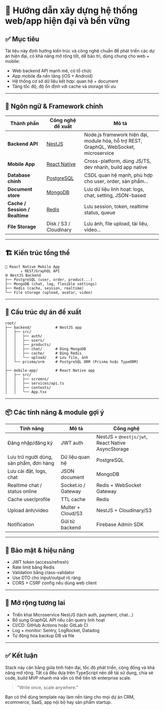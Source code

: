 # 🧱 Hướng dẫn xây dựng hệ thống web/app hiện đại và bền vững

## ✅ Mục tiêu

Tài liệu này định hướng kiến trúc và công nghệ chuẩn để phát triển các dự án hiện đại, có khả năng mở rộng tốt, dễ bảo trì, dùng chung cho web + mobile:

- Web backend API mạnh mẽ, có tổ chức
- App mobile đa nền tảng (iOS + Android)
- Hệ thống cơ sở dữ liệu kết hợp: quan hệ + document
- Tăng tốc độ, độ ổn định với cache và storage tối ưu

---

## 🧠 Ngôn ngữ & Framework chính

| Thành phần                     | Công nghệ đề xuất                        | Mô tả                                                   |
| ------------------------------ | ---------------------------------------- | ------------------------------------------------------- |
| **Backend API**                | [NestJS](https://nestjs.com)             | Node.js framework hiện đại, module hóa, hỗ trợ REST, GraphQL, WebSocket, microservice |
| **Mobile App**                 | [React Native](https://reactnative.dev)  | Cross-platform, dùng JS/TS, dev nhanh, build app native |
| **Database chính**             | [PostgreSQL](https://www.postgresql.org) | CSDL quan hệ mạnh, phù hợp cho user, order, sản phẩm... |
| **Document store**             | [MongoDB](https://www.mongodb.com)       | Lưu dữ liệu linh hoạt: logs, chat, setting, JSON-based  |
| **Cache / Session / Realtime**| [Redis](https://redis.io)                | Lưu session, token, realtime status, queue              |
| **File Storage**               | Disk / S3 / Cloudinary                   | Lưu ảnh, file upload, tài liệu, video...                |

---

## 🏗️ Kiến trúc tổng thể

```
📱 React Native Mobile App
       ↓ REST/GraphQL API
🌐 NestJS Backend
├── PostgreSQL (user, order, product...)
├── MongoDB (chat, log, flexible settings)
├── Redis (cache, session, realtime)
└── File storage (upload, avatar, video)
```

---

## 🧩 Cấu trúc dự án đề xuất

```
root/
├── backend/           # NestJS app
│   ├── src/
│   │   ├── auth/
│   │   ├── users/
│   │   ├── products/
│   │   ├── chat/      # Dùng MongoDB
│   │   ├── cache/     # Dùng Redis
│   │   └── upload/    # Lưu file, ảnh
│   └── prisma/orm     # PostgreSQL ORM (Prisma hoặc TypeORM)
│
├── mobile-app/        # React Native app
│   ├── src/
│   │   ├── screens/
│   │   ├── services/api.ts
│   │   ├── contexts/
│   │   └── App.tsx
```

---

## 📦 Các tính năng & module gợi ý

| Tính năng                              | Mô tả               | Công nghệ                                         |
| -------------------------------------- | ------------------- | ------------------------------------------------- |
| Đăng nhập/đăng ký                      | JWT auth            | NestJS + `@nestjs/jwt`, React Native AsyncStorage |
| Lưu trữ người dùng, sản phẩm, đơn hàng | Dữ liệu quan hệ     | PostgreSQL                                        |
| Lưu cài đặt, logs, chat                | JSON document       | MongoDB                                           |
| Realtime chat / status online          | Socket.io / Gateway | Redis + WebSocket Gateway                         |
| Cache user/profile                     | TTL cache           | Redis                                             |
| Upload ảnh/video                       | Multer + Cloud/S3   | NestJS + Cloudinary/S3                            |
| Notification                           | Gửi từ backend      | Firebase Admin SDK                                |

---

## 🔐 Bảo mật & hiệu năng

- JWT token (access/refresh)
- Rate limit bằng Redis
- Validation bằng class-validator
- Use DTO cho input/output rõ ràng
- CORS + CSRF config nếu dùng web client

---

## 🚀 Mở rộng tương lai

- Triển khai Microservice NestJS (tách auth, payment, chat...)
- Bổ sung GraphQL API nếu cần query linh hoạt
- CI/CD: GitHub Actions hoặc GitLab CI
- Log + monitor: Sentry, LogRocket, Datadog
- Tự động hóa backup DB và file

---

## ✅ Kết luận

Stack này cân bằng giữa tính hiện đại, tốc độ phát triển, cộng đồng và khả năng mở rộng. Tất cả đều dựa trên TypeScript nên dễ tái sử dụng, chia sẻ code, build MVP nhanh mà vẫn có thể tiến tới enterprise scale.

> "Write once, scale anywhere."

Bạn có thể dùng template này làm nền tảng cho mọi dự án CRM, ecommerce, SaaS, app nội bộ hay sản phẩm startup.
